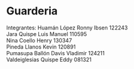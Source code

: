 # Guarderia
Integrantes:
Huamán López Ronny Ibsen                      122243  
Jara Quispe Luis Manuel                       110595  
Nina Coello Henry                             130347  
Pineda Llanos Kevin                           120891  
Pumasupa Ballón Davis Vladimir                124211  
Valdeiglesias Quispe Eddy                     081321 
